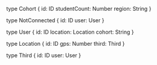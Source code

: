 type Cohort {
  id: ID
  studentCount: Number
  region: String
}

type NotConnected {
  id: ID
  user: User
}

type User {
  id: ID
  location: Location
  cohort: String
}

type Location {
  id: ID
  gps: Number
  third: Third
} 

type Third {
  id: ID
  user: User
}
